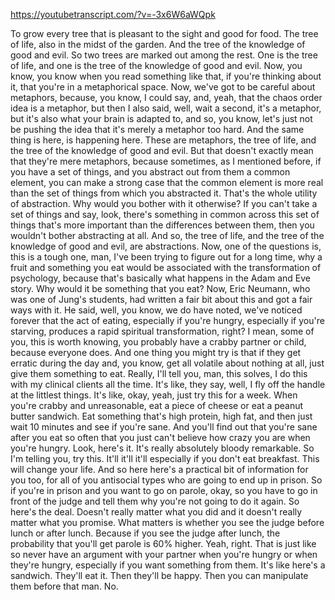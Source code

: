 https://youtubetranscript.com/?v=-3x6W6aWQpk

 To grow every tree that is pleasant to the sight and good for food. The tree of life, also in the midst of the garden. And the tree of the knowledge of good and evil. So two trees are marked out among the rest. One is the tree of life, and one is the tree of the knowledge of good and evil. Now, you know, you know when you read something like that, if you're thinking about it, that you're in a metaphorical space. Now, we've got to be careful about metaphors, because, you know, I could say, and, yeah, that the chaos order idea is a metaphor, but then I also said, well, wait a second, it's a metaphor, but it's also what your brain is adapted to, and so, you know, let's just not be pushing the idea that it's merely a metaphor too hard. And the same thing is here, is happening here. These are metaphors, the tree of life, and the tree of the knowledge of good and evil. But that doesn't exactly mean that they're mere metaphors, because sometimes, as I mentioned before, if you have a set of things, and you abstract out from them a common element, you can make a strong case that the common element is more real than the set of things from which you abstracted it. That's the whole utility of abstraction. Why would you bother with it otherwise? If you can't take a set of things and say, look, there's something in common across this set of things that's more important than the differences between them, then you wouldn't bother abstracting at all. And so, the tree of life, and the tree of the knowledge of good and evil, are abstractions. Now, one of the questions is, this is a tough one, man, I've been trying to figure out for a long time, why a fruit and something you eat would be associated with the transformation of psychology, because that's basically what happens in the Adam and Eve story. Why would it be something that you eat? Now, Eric Neumann, who was one of Jung's students, had written a fair bit about this and got a fair ways with it. He said, well, you know, we do have noted, we've noticed forever that the act of eating, especially if you're hungry, especially if you're starving, produces a rapid spiritual transformation, right? I mean, some of you, this is worth knowing, you probably have a crabby partner or child, because everyone does. And one thing you might try is that if they get erratic during the day and, you know, get all volatile about nothing at all, just give them something to eat. Really, I'll tell you, man, this solves, I do this with my clinical clients all the time. It's like, they say, well, I fly off the handle at the littlest things. It's like, okay, yeah, just try this for a week. When you're crabby and unreasonable, eat a piece of cheese or eat a peanut butter sandwich. Eat something that's high protein, high fat, and then just wait 10 minutes and see if you're sane. And you'll find out that you're sane after you eat so often that you just can't believe how crazy you are when you're hungry. Look, here's it. It's really absolutely bloody remarkable. So I'm telling you, try this. It'll it'll it'll especially if you don't eat breakfast. This will change your life. And so here here's a practical bit of information for you too, for all of you antisocial types who are going to end up in prison. So if you're in prison and you want to go on parole, okay, so you have to go in front of the judge and tell them why you're not going to do it again. So here's the deal. Doesn't really matter what you did and it doesn't really matter what you promise. What matters is whether you see the judge before lunch or after lunch. Because if you see the judge after lunch, the probability that you'll get parole is 60% higher. Yeah, right. That is just like so never have an argument with your partner when you're hungry or when they're hungry, especially if you want something from them. It's like here's a sandwich. They'll eat it. Then they'll be happy. Then you can manipulate them before that man. No.